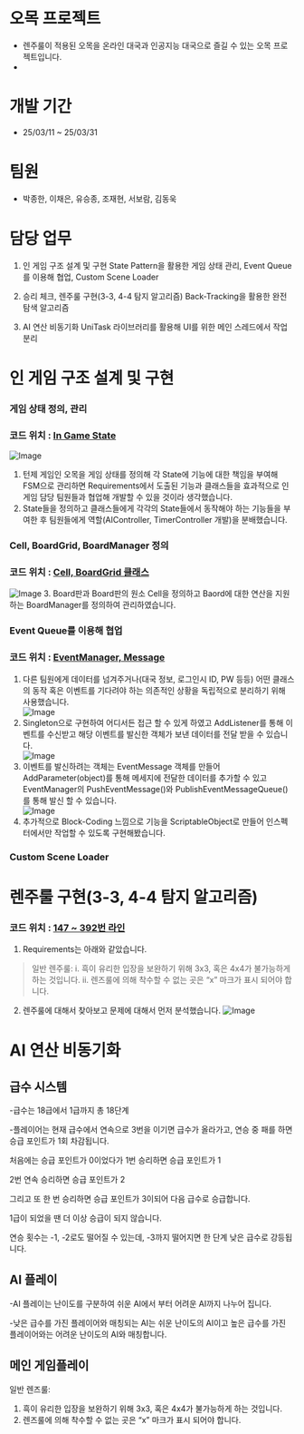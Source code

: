 # 오목 프로젝트
+ 렌주룰이 적용된 오목을 온라인 대국과 인공지능 대국으로 즐길 수 있는 오목 프로젝트입니다.
+ 

# 개발 기간
+ 25/03/11 ~ 25/03/31

# 팀원
+ 박종한, 이채은, 유승종, 조재현, 서보람, 김동욱

# 담당 업무
1. 인 게임 구조 설계 및 구현
  State Pattern을 활용한 게임 상태 관리, Event Queue를 이용해 협업, Custom Scene Loader

2. 승리 체크, 렌주룰 구현(3-3, 4-4 탐지 알고리즘)
  Back-Tracking을 활용한 완전 탐색 알고리즘

3. AI 연산 비동기화
  UniTask 라이브러리를 활용해 UI를 위한 메인 스레드에서 작업 분리

# 인 게임 구조 설계 및 구현
### 게임 상태 정의, 관리
### 코드 위치 : [In Game State](https://github.com/Omok-Team1/Omok/tree/ParkJongHan/Assets/01.%20Scripts/In%20Game/StateMachine/Game%20States/Game%20Play%20States)

![Image](https://github.com/user-attachments/assets/96348d68-e5d4-45b2-a540-83149de26e20)
1. 턴제 게임인 오목을 게임 상태를 정의해 각 State에 기능에 대한 책임을 부여해 FSM으로 관리하면 Requirements에서 도출된 기능과 클래스들을 효과적으로 인 게임 담당 팀원들과 협업해 개발할 수 있을 것이라 생각했습니다.
2. State들을 정의하고 클래스들에게 각각의 State들에서 동작해야 하는 기능들을 부여한 후 팀원들에게 역할(AIController, TimerController 개발)을 분배했습니다.

### Cell, BoardGrid, BoardManager 정의
### 코드 위치 : [Cell, BoardGrid 클래스](https://github.com/Omok-Team1/Omok/tree/ParkJongHan/Assets/01.%20Scripts/In%20Game/Grid)
![Image](https://github.com/user-attachments/assets/90710652-8e10-4b1a-81fd-6e9978b9cf4c)
3. Board판과 Board판의 원소 Cell을 정의하고 Baord에 대한 연산을 지원하는 BoardManager를 정의하여 관리하였습니다.

### Event Queue를 이용해 협업
### 코드 위치 : [EventManager, Message](https://github.com/Omok-Team1/Omok/tree/ParkJongHan/Assets/01.%20Scripts/Utill/EventQueue)
1. 다른 팀원에게 데이터를 넘겨주거나(대국 정보, 로그인시 ID, PW 등등) 어떤 클래스의 동작 혹은 이벤트를 기다려야 하는 의존적인 상황을 독립적으로 분리하기 위해 사용했습니다.   
![Image](https://github.com/user-attachments/assets/186cd4fe-063e-4892-a4c0-e20c176fc1e8)
2. Singleton으로 구현하여 어디서든 접근 할 수 있게 하였고 AddListener를 통해 이벤트를 수신받고 해당 이벤트를 발신한 객체가 보낸 데이터를 전달 받을 수 있습니다.   
![Image](https://github.com/user-attachments/assets/8596f824-680a-4e9d-b557-18ade3206d57)
3. 이벤트를 발신하려는 객체는 EventMessage 객체를 만들어 AddParameter<T>(object)를 통해 메세지에 전달한 데이터를 추가할 수 있고 EventManager의 PushEventMessage()와 PublishEventMessageQueue()를 통해 발신 할 수 있습니다.   
![Image](https://github.com/user-attachments/assets/7cc5c1f0-c58c-4eea-802a-d459bc4ffbba)
4. 추가적으로 Block-Coding 느낌으로 기능을 ScriptableObject로 만들어 인스펙터에서만 작업할 수 있도록 구현해봤습니다.

### Custom Scene Loader

# 렌주룰 구현(3-3, 4-4 탐지 알고리즘)
### 코드 위치 : [147 ~ 392번 라인](https://github.com/Omok-Team1/Omok/blob/ParkJongHan/Assets/01.%20Scripts/In%20Game/ManagerController/BoardManager.cs#L147)
1. Requirements는 아래와 같았습니다.   
> 일반 렌주룰:
> i. 흑이 유리한 입장을 보완하기 위해 3x3, 혹은 4x4가 불가능하게 하는 것입니다.
> ii. 렌즈룰에 의해 착수할 수 없는 곳은 “x” 마크가 표시 되어야 합니다.
2. 렌주룰에 대해서 찾아보고 문제에 대해서 먼저 분석했습니다.
![Image](https://github.com/user-attachments/assets/5bd9c02b-776f-4e8e-b46b-2beceef0a626)


# AI 연산 비동기화

## 급수 시스템

-급수는 18급에서 1급까지 총 18단계

-플레이어는 현재 급수에서 연속으로 3번을 이기면 급수가 올라가고, 연승 중 패를 하면 승급 포인트가 1회 차감됩니다.

처음에는 승급 포인트가 0이었다가 1번 승리하면 승급 포인트가 1

2번 연속 승리하면 승급 포인트가 2 

그리고 또 한 번 승리하면 승급 포인트가 3이되어 다음 급수로 승급합니다.

1급이 되었을 땐 더 이상 승급이 되지 않습니다.

연승 횟수는 -1, -2로도 떨어질 수 있는데, -3까지 떨어지면 한 단계 낮은 급수로 강등됩니다.


## AI 플레이

-AI 플레이는 난이도를 구분하여 쉬운 AI에서 부터 어려운 AI까지 나누어 집니다.

-낮은 급수를 가진 플레이어와 매칭되는 AI는 쉬운 난이도의 AI이고 높은 급수를 가진 플레이어와는 어려운 난이도의 AI와 매칭합니다.

## 메인 게임플레이

일반 렌즈룰:
1. 흑이 유리한 입장을 보완하기 위해 3x3, 혹은 4x4가 불가능하게 하는 것입니다.
2. 렌즈룰에 의해 착수할 수 없는 곳은 “x” 마크가 표시 되어야 합니다.

